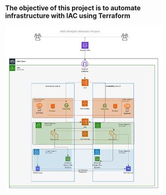 The objective of this project is to automate infrastructure with IAC using Terraform
---
![Image of infrastructure](./images/tooling_project_16.png)
